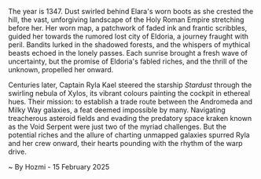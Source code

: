 
The year is 1347.  Dust swirled behind Elara's worn boots as she crested the hill, the vast, unforgiving landscape of the Holy Roman Empire stretching before her.  Her worn map, a patchwork of faded ink and frantic scribbles, guided her towards the rumored lost city of Eldoria, a journey fraught with peril.  Bandits lurked in the shadowed forests, and the whispers of mythical beasts echoed in the lonely passes.  Each sunrise brought a fresh wave of uncertainty, but the promise of Eldoria's fabled riches, and the thrill of the unknown, propelled her onward.

Centuries later, Captain Ryla Kael steered the starship *Stardust* through the swirling nebula of Xylos, its vibrant colours painting the cockpit in ethereal hues.  Their mission: to establish a trade route between the Andromeda and Milky Way galaxies, a feat deemed impossible by many.  Navigating treacherous asteroid fields and evading the predatory space kraken known as the Void Serpent were just two of the myriad challenges.  But the potential riches and the allure of charting unmapped galaxies spurred Ryla and her crew onward, their hearts pounding with the rhythm of the warp drive.

~ By Hozmi - 15 February 2025
